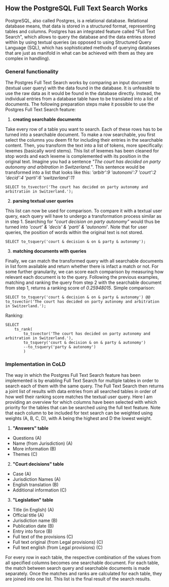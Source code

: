 ## How the PostgreSQL Full Text Search Works
PostgreSQL, also called Postgres, is a relational database. Relational database means, that data is stored in a structured format, representing tables and columns.
Postgres has an integrated feature called "Full Text Search", which allows to query the database and the data entries stored within by using textual queries (as opposed to using Structured Query Language (SQL), which has sophisticated methods of querying databases that are just as manifold in what can be achieved with them as they are complex in handling).

### General functionality
The Postgres Full Text Search works by comparing an input document (textual user query) with the data found in the database. It is unfeasible to use the raw data as it would be found in the database directly. Instead, the individual entries from a database table have to be translated into a list of documents. The following preparation steps make it possible to use the Postgres Full Text Search feature:

1. **creating searchable documents**

Take every row of a table you want to search. Each of these rows has to be turned into a searchable document. To make a row searchable, you first select the columns you deem fit for including their entries in the searchable content. Then, you transform the text into a list of tokens, more specifically: lexemes (basically word stems). This list of lexemes has been cleaned for stop words and each lexeme is complemented with its position in the original text. Imagine you had a sentence *"The court has decided on party autonomy and arbitration in Switzerland."*. This sentence would be transformed into a list that looks like this: *'arbitr':9 'autonomi':7 'court':2 'decid':4 'parti':6 'switzerland':11*
```
SELECT to_tsvector('The court has decided on party autonomy and arbitration in Switzerland.');
```

2. **parsing textual user queries**

This list can now be used for comparison. To compare it with a textual user query, each query will have to undergo a transformation process similar as in step 1. Searching for *"court decision on party autonomy"* would thus be turned into *'court' & 'decis' & 'parti' & 'autonomi'*. Note that for user queries, the position of words within the original text is not stored.
```
SELECT to_tsquery('court & decision & on & party & autonomy');
```

3. **matching documents with queries**

Finally, we can match the transformed query with all searchable documents in list form available and return whether there is infact a match or not. For some further granularity, we can score each comparison by measuring how relevant each document is to the query.
Following the previous examples, matching and ranking the query from step 2 with the searchable document from step 1, returns a ranking score of *0.25948015*.
Simple comparison:
```
SELECT to_tsquery('court & decision & on & party & autonomy') @@ to_tsvector('The court has decided on party autonomy and arbitration in Switzerland.');
```
Ranking:
```
SELECT
    ts_rank(
        to_tsvector('The court has decided on party autonomy and arbitration in Switzerland.'),
        to_tsquery('court & decision & on & party & autonomy')
		--to_tsquery('party & autonomy')
		)
```

### Implementation in CoLD
The way in which the Postgres Full Text Search feature has been implemented is by enabling Full Text Search for multiple tables in order to search each of them with the same query. The Full Text Search then returns a joint list of results with data entries from all searched tables in order of how well their ranking score matches the textual user query.
Here I am providing an overview for which columns have been selected with which priority for the tables that can be searched using the full text feature. Note that each column to be included for text search can be weighted using weights (A, B, C, D), with A being the highest and D the lowest weight.

1. **"Answers" table**
- Questions (A)
- Name (from Jurisdiction) (A)
- More information (B)
- Themes (C)

2. **"Court decisions" table**
- Case (A)
- Jurisdiction Names (A)
- English translation (B)
- Additional information (C)

3. **"Legislation" table**
- Title (in English) (A)
- Official title (A)
- Jurisdiction name (B)
- Publication date (B)
- Entry into force (B)
- Full text of the provisions (C)
- Full text original (from Legal provisions) (C)
- Full text english (from Legal provisions) (C)

For every row in each table, the respective combination of the values from all specified columns becomes one searchable document. For each table, the match between search query and searchable documents is made separately. Once the matches and ranks are calculated for each table, they are joined into one list. This list is the final result of the search results.